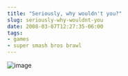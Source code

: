 ```yaml
---
title: "Seriously, why wouldn't you?"
slug: seriously-why-wouldnt-you
date: 2008-03-07T12:27:35-06:00
tags:
- games
- super smash bros brawl
---
```

![](http://www.dxprog.com/pics/bumpers/Brawl_Poster.png "image")
